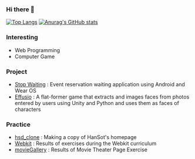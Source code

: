 ### Hi there 👋

[![Top Langs](https://github-readme-stats.vercel.app/api/top-langs/?username=nirgo0930)](https://github.com/nirgo0930/github-readme-stats)
[![Anurag's GitHub stats](https://github-readme-stats.vercel.app/api?username=nirgo0930)](https://github.com/nirgo0930/github-readme-stats)

### Interesting
- Web Programming
- Computer Game

### Project
- [Stop Waiting](https://github.com/nirgo0930/StopWaiting-Android-App-) : Event reservation waiting application using Android and Wear OS
- [Effusio](https://github.com/nirgo0930/Effusio_Final) : A flat-former game that extracts and images faces from photos entered by users using Unity and Python and uses them as faces of characters

### Practice
- [hsd_clone](https://github.com/nirgo0930/hsd_clone) : Making a copy of HanSot's homepage
- [Webkit](https://github.com/nirgo0930/WebKit/tree/master/Front) : Results of exercises during the Webkit curriculum
- [movieGallery](https://github.com/nirgo0930/movieGallery/tree/master) : Results of Movie Theater Page Exercise
